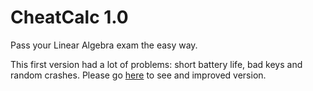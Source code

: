 # CheatCalc 1.0
Pass your Linear Algebra exam the easy way.  
  
This first version had a lot of problems: short battery life, bad keys and random crashes. Please go [here](https://github.com/MrHacker5/CheatCalc2) to see and improved version.